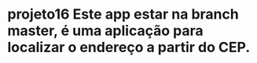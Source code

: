 # projeto16 Este app estar na branch master, é uma aplicação para localizar o endereço a partir do CEP.
